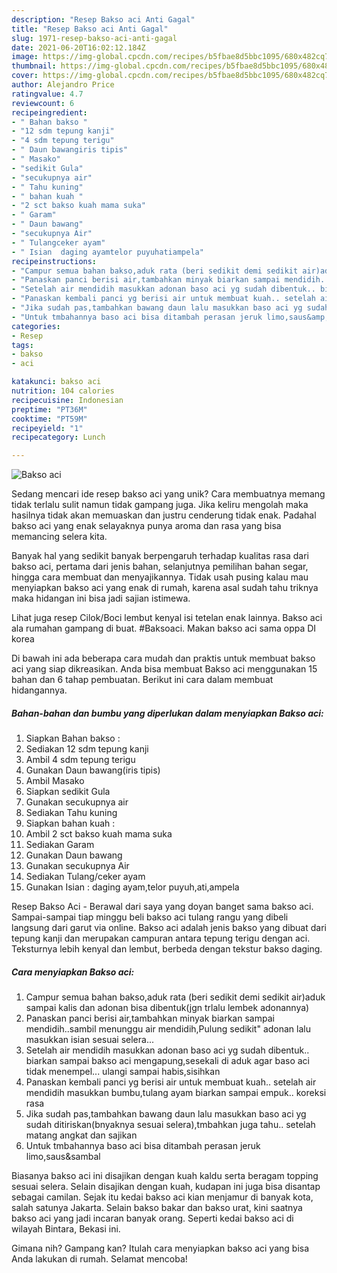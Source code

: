 ```yaml
---
description: "Resep Bakso aci Anti Gagal"
title: "Resep Bakso aci Anti Gagal"
slug: 1971-resep-bakso-aci-anti-gagal
date: 2021-06-20T16:02:12.184Z
image: https://img-global.cpcdn.com/recipes/b5fbae8d5bbc1095/680x482cq70/bakso-aci-foto-resep-utama.jpg
thumbnail: https://img-global.cpcdn.com/recipes/b5fbae8d5bbc1095/680x482cq70/bakso-aci-foto-resep-utama.jpg
cover: https://img-global.cpcdn.com/recipes/b5fbae8d5bbc1095/680x482cq70/bakso-aci-foto-resep-utama.jpg
author: Alejandro Price
ratingvalue: 4.7
reviewcount: 6
recipeingredient:
- " Bahan bakso "
- "12 sdm tepung kanji"
- "4 sdm tepung terigu"
- " Daun bawangiris tipis"
- " Masako"
- "sedikit Gula"
- "secukupnya air"
- " Tahu kuning"
- " bahan kuah "
- "2 sct bakso kuah mama suka"
- " Garam"
- " Daun bawang"
- "secukupnya Air"
- " Tulangceker ayam"
- " Isian  daging ayamtelor puyuhatiampela"
recipeinstructions:
- "Campur semua bahan bakso,aduk rata (beri sedikit demi sedikit air)aduk sampai kalis dan adonan bisa dibentuk(jgn trlalu lembek adonannya)"
- "Panaskan panci berisi air,tambahkan minyak biarkan sampai mendidih..sambil menunggu air mendidih,Pulung sedikit&#34; adonan lalu masukkan isian sesuai selera..."
- "Setelah air mendidih masukkan adonan baso aci yg sudah dibentuk.. biarkan sampai bakso aci mengapung,sesekali di aduk agar baso aci tidak menempel... ulangi sampai habis,sisihkan"
- "Panaskan kembali panci yg berisi air untuk membuat kuah.. setelah air mendidih masukkan bumbu,tulang ayam biarkan sampai empuk.. koreksi rasa"
- "Jika sudah pas,tambahkan bawang daun lalu masukkan baso aci yg sudah ditiriskan(bnyaknya sesuai selera),tmbahkan juga tahu.. setelah matang angkat dan sajikan"
- "Untuk tmbahannya baso aci bisa ditambah perasan jeruk limo,saus&amp;sambal"
categories:
- Resep
tags:
- bakso
- aci

katakunci: bakso aci 
nutrition: 104 calories
recipecuisine: Indonesian
preptime: "PT36M"
cooktime: "PT59M"
recipeyield: "1"
recipecategory: Lunch

---
```



![Bakso aci](https://img-global.cpcdn.com/recipes/b5fbae8d5bbc1095/680x482cq70/bakso-aci-foto-resep-utama.jpg)

Sedang mencari ide resep bakso aci yang unik? Cara membuatnya memang tidak terlalu sulit namun tidak gampang juga. Jika keliru mengolah maka hasilnya tidak akan memuaskan dan justru cenderung tidak enak. Padahal bakso aci yang enak selayaknya punya aroma dan rasa yang bisa memancing selera kita.

Banyak hal yang sedikit banyak berpengaruh terhadap kualitas rasa dari bakso aci, pertama dari jenis bahan, selanjutnya pemilihan bahan segar, hingga cara membuat dan menyajikannya. Tidak usah pusing kalau mau menyiapkan bakso aci yang enak di rumah, karena asal sudah tahu triknya maka hidangan ini bisa jadi sajian istimewa.

Lihat juga resep Cilok/Boci lembut kenyal isi tetelan enak lainnya. Bakso aci ala rumahan gampang di buat. #Baksoaci. Makan bakso aci sama oppa DI korea


Di bawah ini ada beberapa cara mudah dan praktis untuk membuat bakso aci yang siap dikreasikan. Anda bisa membuat Bakso aci menggunakan 15 bahan dan 6 tahap pembuatan. Berikut ini cara dalam membuat hidangannya.

<!--inarticleads1-->

##### Bahan-bahan dan bumbu yang diperlukan dalam menyiapkan Bakso aci:

1. Siapkan  Bahan bakso :
1. Sediakan 12 sdm tepung kanji
1. Ambil 4 sdm tepung terigu
1. Gunakan  Daun bawang(iris tipis)
1. Ambil  Masako
1. Siapkan sedikit Gula
1. Gunakan secukupnya air
1. Sediakan  Tahu kuning
1. Siapkan  bahan kuah :
1. Ambil 2 sct bakso kuah mama suka
1. Sediakan  Garam
1. Gunakan  Daun bawang
1. Gunakan secukupnya Air
1. Sediakan  Tulang/ceker ayam
1. Gunakan  Isian : daging ayam,telor puyuh,ati,ampela


Resep Bakso Aci - Berawal dari saya yang doyan banget sama bakso aci. Sampai-sampai tiap minggu beli bakso aci tulang rangu yang dibeli langsung dari garut via online. Bakso aci adalah jenis bakso yang dibuat dari tepung kanji dan merupakan campuran antara tepung terigu dengan aci. Teksturnya lebih kenyal dan lembut, berbeda dengan tekstur bakso daging. 

<!--inarticleads2-->

##### Cara menyiapkan Bakso aci:

1. Campur semua bahan bakso,aduk rata (beri sedikit demi sedikit air)aduk sampai kalis dan adonan bisa dibentuk(jgn trlalu lembek adonannya)
1. Panaskan panci berisi air,tambahkan minyak biarkan sampai mendidih..sambil menunggu air mendidih,Pulung sedikit&#34; adonan lalu masukkan isian sesuai selera...
1. Setelah air mendidih masukkan adonan baso aci yg sudah dibentuk.. biarkan sampai bakso aci mengapung,sesekali di aduk agar baso aci tidak menempel... ulangi sampai habis,sisihkan
1. Panaskan kembali panci yg berisi air untuk membuat kuah.. setelah air mendidih masukkan bumbu,tulang ayam biarkan sampai empuk.. koreksi rasa
1. Jika sudah pas,tambahkan bawang daun lalu masukkan baso aci yg sudah ditiriskan(bnyaknya sesuai selera),tmbahkan juga tahu.. setelah matang angkat dan sajikan
1. Untuk tmbahannya baso aci bisa ditambah perasan jeruk limo,saus&amp;sambal


Biasanya bakso aci ini disajikan dengan kuah kaldu serta beragam topping sesuai selera. Selain disajikan dengan kuah, kudapan ini juga bisa disantap sebagai camilan. Sejak itu kedai bakso aci kian menjamur di banyak kota, salah satunya Jakarta. Selain bakso bakar dan bakso urat, kini saatnya bakso aci yang jadi incaran banyak orang. Seperti kedai bakso aci di wilayah Bintara, Bekasi ini. 

Gimana nih? Gampang kan? Itulah cara menyiapkan bakso aci yang bisa Anda lakukan di rumah. Selamat mencoba!
